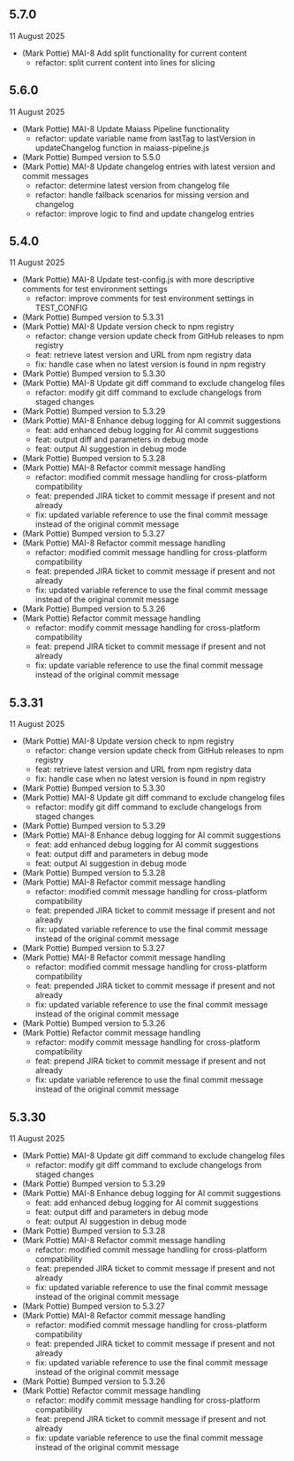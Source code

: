 ## 5.7.0
11 August 2025

- (Mark Pottie) MAI-8 Add split functionality for current content
	- refactor: split current content into lines for slicing

## 5.6.0
11 August 2025

- (Mark Pottie) MAI-8 Update Maiass Pipeline functionality
	- refactor: update variable name from lastTag to lastVersion in updateChangelog function in maiass-pipeline.js
- (Mark Pottie) Bumped version to 5.5.0
- (Mark Pottie) MAI-8 Update changelog entries with latest version and commit messages
	- refactor: determine latest version from changelog file
	- refactor: handle fallback scenarios for missing version and changelog
	- refactor: improve logic to find and update changelog entries

## 5.4.0
11 August 2025

- (Mark Pottie) MAI-8 Update test-config.js with more descriptive comments for test environment settings
	- refactor: improve comments for test environment settings in TEST_CONFIG
- (Mark Pottie) Bumped version to 5.3.31
- (Mark Pottie) MAI-8 Update version check to npm registry
	- refactor: change version update check from GitHub releases to npm registry
	- feat: retrieve latest version and URL from npm registry data
	- fix: handle case when no latest version is found in npm registry
- (Mark Pottie) Bumped version to 5.3.30
- (Mark Pottie) MAI-8 Update git diff command to exclude changelog files
	- refactor: modify git diff command to exclude changelogs from staged changes
- (Mark Pottie) Bumped version to 5.3.29
- (Mark Pottie) MAI-8 Enhance debug logging for AI commit suggestions
	- feat: add enhanced debug logging for AI commit suggestions
	- feat: output diff and parameters in debug mode
	- feat: output AI suggestion in debug mode
- (Mark Pottie) Bumped version to 5.3.28
- (Mark Pottie) MAI-8 Refactor commit message handling
	- refactor: modified commit message handling for cross-platform compatibility
	- feat: prepended JIRA ticket to commit message if present and not already
	- fix: updated variable reference to use the final commit message instead of the original commit message
- (Mark Pottie) Bumped version to 5.3.27
- (Mark Pottie) MAI-8 Refactor commit message handling
	- refactor: modified commit message handling for cross-platform compatibility
	- feat: prepended JIRA ticket to commit message if present and not already
	- fix: updated variable reference to use the final commit message instead of the original commit message
- (Mark Pottie) Bumped version to 5.3.26
- (Mark Pottie) Refactor commit message handling
	- refactor: modify commit message handling for cross-platform compatibility
	- feat: prepend JIRA ticket to commit message if present and not already
	- fix: update variable reference to use the final commit message instead of the original commit message

## 5.3.31
11 August 2025

- (Mark Pottie) MAI-8 Update version check to npm registry
	- refactor: change version update check from GitHub releases to npm registry
	- feat: retrieve latest version and URL from npm registry data
	- fix: handle case when no latest version is found in npm registry
- (Mark Pottie) Bumped version to 5.3.30
- (Mark Pottie) MAI-8 Update git diff command to exclude changelog files
	- refactor: modify git diff command to exclude changelogs from staged changes
- (Mark Pottie) Bumped version to 5.3.29
- (Mark Pottie) MAI-8 Enhance debug logging for AI commit suggestions
	- feat: add enhanced debug logging for AI commit suggestions
	- feat: output diff and parameters in debug mode
	- feat: output AI suggestion in debug mode
- (Mark Pottie) Bumped version to 5.3.28
- (Mark Pottie) MAI-8 Refactor commit message handling
	- refactor: modified commit message handling for cross-platform compatibility
	- feat: prepended JIRA ticket to commit message if present and not already
	- fix: updated variable reference to use the final commit message instead of the original commit message
- (Mark Pottie) Bumped version to 5.3.27
- (Mark Pottie) MAI-8 Refactor commit message handling
	- refactor: modified commit message handling for cross-platform compatibility
	- feat: prepended JIRA ticket to commit message if present and not already
	- fix: updated variable reference to use the final commit message instead of the original commit message
- (Mark Pottie) Bumped version to 5.3.26
- (Mark Pottie) Refactor commit message handling
	- refactor: modify commit message handling for cross-platform compatibility
	- feat: prepend JIRA ticket to commit message if present and not already
	- fix: update variable reference to use the final commit message instead of the original commit message

## 5.3.30
11 August 2025

- (Mark Pottie) MAI-8 Update git diff command to exclude changelog files
	- refactor: modify git diff command to exclude changelogs from staged changes
- (Mark Pottie) Bumped version to 5.3.29
- (Mark Pottie) MAI-8 Enhance debug logging for AI commit suggestions
	- feat: add enhanced debug logging for AI commit suggestions
	- feat: output diff and parameters in debug mode
	- feat: output AI suggestion in debug mode
- (Mark Pottie) Bumped version to 5.3.28
- (Mark Pottie) MAI-8 Refactor commit message handling
	- refactor: modified commit message handling for cross-platform compatibility
	- feat: prepended JIRA ticket to commit message if present and not already
	- fix: updated variable reference to use the final commit message instead of the original commit message
- (Mark Pottie) Bumped version to 5.3.27
- (Mark Pottie) MAI-8 Refactor commit message handling
	- refactor: modified commit message handling for cross-platform compatibility
	- feat: prepended JIRA ticket to commit message if present and not already
	- fix: updated variable reference to use the final commit message instead of the original commit message
- (Mark Pottie) Bumped version to 5.3.26
- (Mark Pottie) Refactor commit message handling
	- refactor: modify commit message handling for cross-platform compatibility
	- feat: prepend JIRA ticket to commit message if present and not already
	- fix: update variable reference to use the final commit message instead of the original commit message

